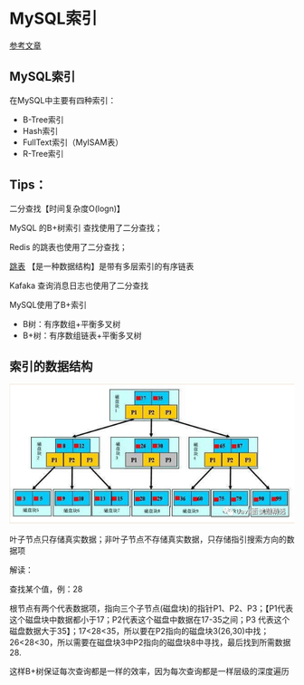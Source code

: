 # MySQL索引

[参考文章](https://mp.weixin.qq.com/s/S2utZ3i_Cw46UJEDIXPrTQ)

## MySQL索引

在MySQL中主要有四种索引：

- B-Tree索引
- Hash索引
- FullText索引（MyISAM表）
- R-Tree索引

## Tips：

二分查找【时间复杂度O(logn)】

MySQL 的B+树索引 查找使用了二分查找；

Redis 的跳表也使用了二分查找；

[跳表](https://mp.weixin.qq.com/s/Ok0laJMn4_OzL-LxPTHawQ)
【是一种数据结构】是带有多层索引的有序链表

Kafaka 查询消息日志也使用了二分查找

MySQL使用了B+索引

- B树：有序数组+平衡多叉树
- B+树：有序数组链表+平衡多叉树



## 索引的数据结构




![image-20200730110815793](../../images/mysql/image-20200730110815793.png)

叶子节点只存储真实数据；非叶子节点不存储真实数据，只存储指引搜索方向的数据项

解读：

查找某个值，例：28

根节点有两个代表数据项，指向三个子节点(磁盘块)的指针P1、P2、P3；【P1代表这个磁盘块中数据都小于17；P2代表这个磁盘中数据在17-35之间；P3 代表这个磁盘数据大于35】；17<28<35，所以要在P2指向的磁盘块3(26,30)中找；26<28<30，所以需要在磁盘块3中P2指向的磁盘块8中寻找，最后找到所需数据28.



这样B+树保证每次查询都是一样的效率，因为每次查询都是一样层级的深度遍历